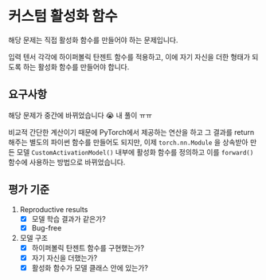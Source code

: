 # 커스텀 활성화 함수
해당 문제는 직접 활성화 함수를 만들어야 하는 문제입니다.

입력 텐서 각각에 하이퍼볼릭 탄젠트 함수를 적용하고, 이에 자기 자신을 더한 형태가 되도록 하는 활성화 함수를 만들어야 합니다.

## 요구사항
해당 문제가 중간에 바뀌었습니다 😭 내 풀이 ㅠㅠ

비교적 간단한 계산이기 때문에 PyTorch에서 제공하는 연산을 하고 그 결과를 return 해주는 별도의 파이썬 함수를 만들어도 되지만, 이제 `torch.nn.Module` 을 상속받아 만든 모델 `CustomActivationModel()` 내부에 활성화 함수를 정의하고 이를 `forward()` 함수에 사용하는 방법으로 바뀌었습니다.

## 평가 기준
1. Reproductive results
    - [x] 모델 학습 결과가 같은가?
    - [x] Bug-free
2. 모델 구조
    - [x] 하이퍼볼릭 탄젠트 함수를 구현했는가?
    - [x] 자기 자신을 더했는가?
    - [x] 활성화 함수가 모델 클래스 안에 있는가?